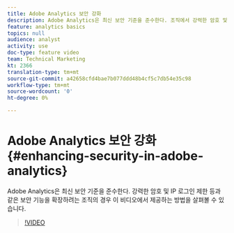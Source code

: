 ```yaml
---
title: Adobe Analytics 보안 강화
description: Adobe Analytics은 최신 보안 기준을 준수한다. 조직에서 강력한 암호 및 IP 로그인 제한 등과 같은 보안 기능을 확장하려는 경우 이 비디오에서 해당 방법을 설명합니다.
feature: analytics basics
topics: null
audience: analyst
activity: use
doc-type: feature video
team: Technical Marketing
kt: 2366
translation-type: tm+mt
source-git-commit: a42658cfd4bae7b077ddd48b4cf5c7db54e35c98
workflow-type: tm+mt
source-wordcount: '0'
ht-degree: 0%

---
```



# Adobe Analytics 보안 강화 {#enhancing-security-in-adobe-analytics}

Adobe Analytics은 최신 보안 기준을 준수한다. 강력한 암호 및 IP 로그인 제한 등과 같은 보안 기능을 확장하려는 조직의 경우 이 비디오에서 제공하는 방법을 살펴볼 수 있습니다.

>[!VIDEO](https://video.tv.adobe.com/v/25458/?quality=12)
